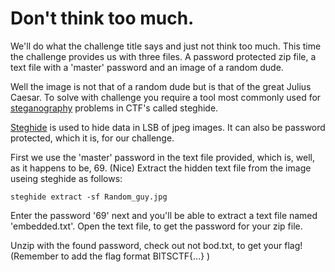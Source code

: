 #  Don't think too much. 

We'll do what the challenge title says and just not think too much. This time the challenge provides us with three files. A password protected zip file, a text file with a 'master' password and an image of a random dude.

Well the image is not that of a random dude but is that of the great Julius Caesar. To solve with challenge you require a tool most commonly used for [steganography](https://en.wikipedia.org/wiki/Steganography) problems in CTF's called steghide.

[Steghide](https://github.com/StefanoDeVuono/steghide) is used to hide data in LSB of jpeg images. It can also be password protected, which it is, for our challenge.

First we use the 'master' password in the text file provided, which is, well, as it happens to be, 69. (Nice) Extract the hidden text file from the image useing steghide as follows:

```
steghide extract -sf Random_guy.jpg
```

Enter the password '69' next and you'll be able to extract a text file named 'embedded.txt'. Open the text file, to get the password for your zip file.

Unzip with the found password, check out not bod.txt, to get your flag! (Remember to add the flag format BITSCTF{...} )
